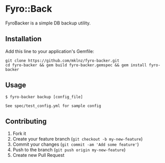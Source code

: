 # Fyro::Back

FyroBacker is a simple DB backup utility.

## Installation

Add this line to your application's Gemfile:

    git clone https://github.com/mklnz/fyro-backer.git
    cd fyro-backer && gem build fyro-backer.gemspec && gem install fyro-backer

## Usage

    $ fyro-backer backup [config_file]

    See spec/test_config.yml for sample config

## Contributing

1. Fork it
2. Create your feature branch (`git checkout -b my-new-feature`)
3. Commit your changes (`git commit -am 'Add some feature'`)
4. Push to the branch (`git push origin my-new-feature`)
5. Create new Pull Request
